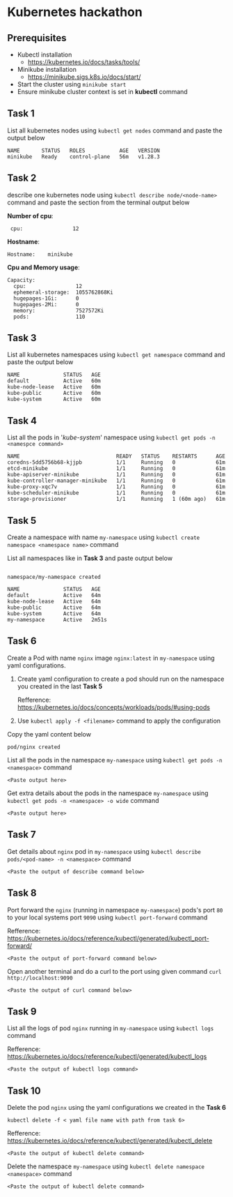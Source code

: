 # Kubernetes hackathon

## Prerequisites
- Kubectl installation
	- https://kubernetes.io/docs/tasks/tools/
- Minikube installation
	- https://minikube.sigs.k8s.io/docs/start/
- Start the cluster using 
	 ```minikube start```
- Ensure minikube cluster context is set in **kubectl** command


## Task 1
List all kubernetes nodes using `kubectl get nodes` command and paste the output below
	    
```
NAME       STATUS   ROLES           AGE   VERSION
minikube   Ready    control-plane   56m   v1.28.3

```

## Task 2
describe one kubernetes node using `kubectl describe node/<node-name>` command and paste the section from the terminal output below

**Number of cpu**:     
```
 cpu:                12
```
**Hostname**: 
```
Hostname:    minikube
```
**Cpu and Memory usage**:
```
Capacity:
  cpu:                12
  ephemeral-storage:  1055762868Ki
  hugepages-1Gi:      0
  hugepages-2Mi:      0
  memory:             7527572Ki
  pods:               110
```

## Task 3
List all kubernetes namespaces using `kubectl get namespace` command and paste the output below
	    
```
NAME              STATUS   AGE
default           Active   60m
kube-node-lease   Active   60m
kube-public       Active   60m
kube-system       Active   60m

```

## Task 4
List all the pods in '*kube-system*' namespace using `kubectl get pods -n <namespce command>`
	    
```
NAME                               READY   STATUS    RESTARTS      AGE
coredns-5dd5756b68-kjjpb           1/1     Running   0             61m
etcd-minikube                      1/1     Running   0             61m
kube-apiserver-minikube            1/1     Running   0             61m
kube-controller-manager-minikube   1/1     Running   0             61m
kube-proxy-xqc7v                   1/1     Running   0             61m
kube-scheduler-minikube            1/1     Running   0             61m
storage-provisioner                1/1     Running   1 (60m ago)   61m

```


## Task 5

Create a namespace with name `my-namespace` using `kubectl create namespace <namespace name>` command

List all namespaces like  in **Task 3**  and paste output below
```

namespace/my-namespace created

NAME              STATUS   AGE
default           Active   64m
kube-node-lease   Active   64m
kube-public       Active   64m
kube-system       Active   64m
my-namespace      Active   2m51s

```
## Task 6

Create a Pod with name `nginx` image `nginx:latest` in `my-namespace` using yaml configurations.

1. Create yaml configuration to create a pod should run on the namespace you created in the last **Task 5**

	Refference: https://kubernetes.io/docs/concepts/workloads/pods/#using-pods
3. Use `kubectl apply -f <filename>` command to apply the configuration


Copy the yaml content below
```
pod/nginx created

```

List all the pods in the namespace `my-namespace` using `kubectl get pods -n <namespace>` command
```
<Paste output here>

```

Get extra details about the pods in the namespace `my-namespace` using `kubectl get pods -n <namespace> -o wide` command
```
<Paste output here>

```

## Task 7

Get details about `nginx` pod in `my-namespace`  using `kubectl describe pods/<pod-name> -n <namespace>` command


```
<Paste the output of describe command below>

```

## Task 8

Port forward the `nginx` (running in namespace `my-namespace`) pods's port `80` to your local systems port `9090` using `kubectl port-forward` command 

Refference: 
https://kubernetes.io/docs/reference/kubectl/generated/kubectl_port-forward/

```
<Paste the output of port-forward command below>

```

Open another terminal  and do a curl to the port using given command
`curl http://localhost:9090`

```
<Paste the output of curl command below>

```


## Task 9

List all the logs of pod `nginx` running in `my-namespace`  using `kubectl logs` command

Refference: 
https://kubernetes.io/docs/reference/kubectl/generated/kubectl_logs
```
<Paste the output of kubectl logs command>

```

## Task 10
Delete the pod `nginx` using the yaml configurations we created in the **Task 6**

`kubectl delete -f < yaml file name with path from task 6>`

Refference:
https://kubernetes.io/docs/reference/kubectl/generated/kubectl_delete

```
<Paste the output of kubectl delete command>

```

Delete the namespace `my-namespace` using `kubectl delete namespace <namespace>` command

```
<Paste the output of kubectl delete command>

```
